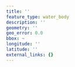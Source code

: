 ```yaml
---
title: ''
feature_type: water_body
description: ''
geometry: ''
geo_error: 0.0
bbox: ~
longitude: ''
latitude: ''
external_links: {}
---
```

